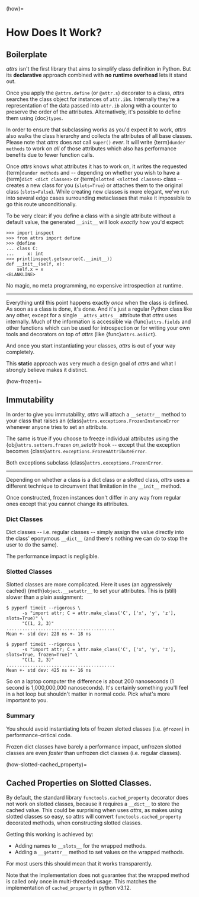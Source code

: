 (how)=

# How Does It Work?

## Boilerplate

*attrs* isn't the first library that aims to simplify class definition in Python.
But its **declarative** approach combined with **no runtime overhead** lets it stand out.

Once you apply the `@attrs.define` (or `@attr.s`) decorator to a class, *attrs* searches the class object for instances of `attr.ib`s.
Internally they're a representation of the data passed into `attr.ib` along with a counter to preserve the order of the attributes.
Alternatively, it's possible to define them using {doc}`types`.

In order to ensure that subclassing works as you'd expect it to work, *attrs* also walks the class hierarchy and collects the attributes of all base classes.
Please note that *attrs* does *not* call `super()` *ever*.
It will write {term}`dunder methods` to work on *all* of those attributes which also has performance benefits due to fewer function calls.

Once *attrs* knows what attributes it has to work on, it writes the requested {term}`dunder methods` and -- depending on whether you wish to have a {term}`dict <dict classes>` or {term}`slotted <slotted classes>` class -- creates a new class for you (`slots=True`) or attaches them to the original class (`slots=False`).
While creating new classes is more elegant, we've run into several edge cases surrounding metaclasses that make it impossible to go this route unconditionally.

To be very clear: if you define a class with a single attribute without a default value, the generated `__init__` will look *exactly* how you'd expect:

```{doctest}
>>> import inspect
>>> from attrs import define
>>> @define
... class C:
...     x: int
>>> print(inspect.getsource(C.__init__))
def __init__(self, x):
    self.x = x
<BLANKLINE>
```

No magic, no meta programming, no expensive introspection at runtime.

---

Everything until this point happens exactly *once* when the class is defined.
As soon as a class is done, it's done.
And it's just a regular Python class like any other, except for a single `__attrs_attrs__` attribute that *attrs* uses internally.
Much of the information is accessible via {func}`attrs.fields` and other functions which can be used for introspection or for writing your own tools and decorators on top of *attrs* (like {func}`attrs.asdict`).

And once you start instantiating your classes, *attrs* is out of your way completely.

This **static** approach was very much a design goal of *attrs* and what I strongly believe makes it distinct.

(how-frozen)=

## Immutability

In order to give you immutability, *attrs* will attach a `__setattr__` method to your class that raises an {class}`attrs.exceptions.FrozenInstanceError` whenever anyone tries to set an attribute.

The same is true if you choose to freeze individual attributes using the {obj}`attrs.setters.frozen` *on_setattr* hook -- except that the exception becomes {class}`attrs.exceptions.FrozenAttributeError`.

Both exceptions subclass {class}`attrs.exceptions.FrozenError`.

---

Depending on whether a class is a dict class or a slotted class, *attrs* uses a different technique to circumvent that limitation in the `__init__` method.

Once constructed, frozen instances don't differ in any way from regular ones except that you cannot change its attributes.

### Dict Classes

Dict classes -- i.e. regular classes -- simply assign the value directly into the class' eponymous `__dict__` (and there's nothing we can do to stop the user to do the same).

The performance impact is negligible.

### Slotted Classes

Slotted classes are more complicated.
Here it uses (an aggressively cached) {meth}`object.__setattr__` to set your attributes.
This is (still) slower than a plain assignment:

```none
$ pyperf timeit --rigorous \
      -s "import attr; C = attr.make_class('C', ['x', 'y', 'z'], slots=True)" \
      "C(1, 2, 3)"
.........................................
Mean +- std dev: 228 ns +- 18 ns

$ pyperf timeit --rigorous \
      -s "import attr; C = attr.make_class('C', ['x', 'y', 'z'], slots=True, frozen=True)" \
      "C(1, 2, 3)"
.........................................
Mean +- std dev: 425 ns +- 16 ns
```

So on a laptop computer the difference is about 200 nanoseconds (1 second is 1,000,000,000 nanoseconds).
It's certainly something you'll feel in a hot loop but shouldn't matter in normal code.
Pick what's more important to you.

### Summary

You should avoid instantiating lots of frozen slotted classes (i.e. `@frozen`) in performance-critical code.

Frozen dict classes have barely a performance impact, unfrozen slotted classes are even *faster* than unfrozen dict classes (i.e. regular classes).


(how-slotted-cached_property)=

## Cached Properties on Slotted Classes.

By default, the standard library `functools.cached_property` decorator does not work on slotted classes,
because it requires a `__dict__` to store the cached value.
This could be surprising when uses *attrs*, as makes using slotted classes so easy,
so attrs will convert `functools.cached_property` decorated methods, when constructing slotted classes.

Getting this working is achieved by:
* Adding names to `__slots__` for the wrapped methods.
* Adding a `__getattr__` method to set values on the wrapped methods.

For most users this should mean that it works transparently.

Note that the implementation does not guarantee that the wrapped method is called
only once in multi-threaded usage.  This matches the implementation of `cached_property`
in python v3.12.
